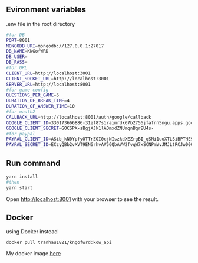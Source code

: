## Evironment variables

.env file in the root directory

```bash
#for DB
PORT=8001
MONGODB_URI=mongodb://127.0.0.1:27017
DB_NAME=KNGofWRD
DB_USER=
DB_PASS=
#for URL
CLIENT_URL=http://localhost:3001
CLIENT_SOCKET_URL=http://localhost:3001
SERVER_URL=http://localhost:8001
#for game config
QUESTIONS_PER_GAME=5
DURATION_OF_BREAK_TIME=4
DURATION_OF_ANSWER_TIME=10
#for oauth2
CALLBACK_URL=http://localhost:8001/auth/google/callback
GOOGLE_CLIENT_ID=330173666886-31ef87s1raimrdk67b2756jfafnh5ngu.apps.googleusercontent.com
GOOGLE_CLIENT_SECRET=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
#for paypal
PAYPAL_CLIENT_ID=ASib_kN0YpfyOTTrZOI0cjNIszkdXEZrgBI_qSNi1uoXTLSiBPTHE95nT_miWzEiChLQDlhUffenT3kL
PAYPAL_SECRET_ID=ECzyQBb2vXVT9EN6rhvAV56QbAVW2fvqW7xSCNPmVvJMJLtRCJw00QC2bnB2TAsr6ofjL0zcbPR1zgNr

```

## Run command

```bash
yarn install
#then
yarn start
```

Open [http://localhost:8001](http://localhost:8001) with your browser to see the result.

## Docker

using Docker instead

```
docker pull tranhau1821/kngofwrd:kow_api
```

My docker image [here](https://hub.docker.com/layers/tranhau1821/kngofwrd/kow_api/images/sha256-b0b02d57574ab443d60f733896dd67c9946d91a12667fa149558f770465e3a05?context=repo)
